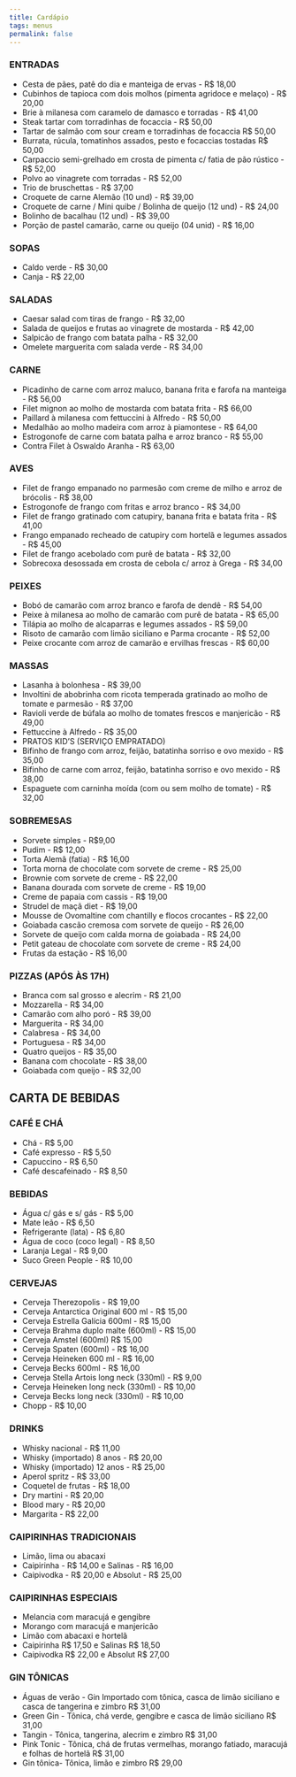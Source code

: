 ```yaml
---
title: Cardápio
tags: menus
permalink: false
---
```

### ENTRADAS

* Cesta de pães, patê do dia e manteiga de ervas - R$ 18,00
* Cubinhos de tapioca com dois molhos (pimenta agridoce e melaço) - R$ 20,00
* Brie à milanesa com caramelo de damasco e torradas - R$ 41,00
* Steak tartar com torradinhas de focaccia - R$ 50,00
* Tartar de salmão com sour cream e torradinhas de focaccia R$ 50,00
* Burrata, rúcula, tomatinhos assados, pesto e focaccias tostadas R$ 50,00
* Carpaccio semi-grelhado em crosta de pimenta c/ fatia de pão rústico - R$ 52,00
* Polvo ao vinagrete com torradas - R$ 52,00
* Trio de bruschettas - R$ 37,00
* Croquete de carne Alemão (10 und) - R$ 39,00
* Croquete de carne / Mini quibe / Bolinha de queijo (12 und) - R$ 24,00
* Bolinho de bacalhau (12 und) - R$ 39,00
* Porção de pastel camarão, carne ou queijo (04 unid) - R$ 16,00

### SOPAS

* Caldo verde - R$ 30,00
* Canja - R$ 22,00

### SALADAS

* Caesar salad com tiras de frango - R$ 32,00
* Salada de queijos e frutas ao vinagrete de mostarda - R$ 42,00
* Salpicão de frango com batata palha - R$ 32,00
* Omelete marguerita com salada verde - R$ 34,00

### CARNE

* Picadinho de carne com arroz maluco, banana frita e farofa na manteiga - R$ 56,00
* Filet mignon ao molho de mostarda com batata frita - R$ 66,00
* Paillard à milanesa com fettuccini à Alfredo - R$ 50,00
* Medalhão ao molho madeira com arroz à piamontese - R$ 64,00
* Estrogonofe de carne com batata palha e arroz branco - R$ 55,00
* Contra Filet à Oswaldo Aranha - R$ 63,00

### AVES

* Filet de frango empanado no parmesão com creme de milho e arroz de brócolis - R$ 38,00
* Estrogonofe de frango com fritas e arroz branco - R$ 34,00
* Filet de frango gratinado com catupiry, banana frita e batata frita - R$ 41,00
* Frango empanado recheado de catupiry com hortelã e legumes assados - R$ 45,00
* Filet de frango acebolado com purê de batata - R$ 32,00
* Sobrecoxa desossada em crosta de cebola c/ arroz à Grega - R$ 34,00

### PEIXES

* Bobó de camarão com arroz branco e farofa de dendê - R$ 54,00
* Peixe à milanesa ao molho de camarão com purê de batata - R$ 65,00
* Tilápia ao molho de alcaparras e legumes assados - R$ 59,00
* Risoto de camarão com limão siciliano e Parma crocante - R$ 52,00
* Peixe crocante com arroz de camarão e ervilhas frescas - R$ 60,00

### MASSAS

* Lasanha à bolonhesa - R$ 39,00
* Involtini de abobrinha com ricota temperada gratinado ao molho de tomate e parmesão - R$ 37,00
* Ravioli verde de búfala ao molho de tomates frescos e manjericão - R$ 49,00
* Fettuccine à Alfredo - R$ 35,00
* PRATOS KID’S (SERVIÇO EMPRATADO)
* Bifinho de frango com arroz, feijão, batatinha sorriso e ovo mexido - R$ 35,00
* Bifinho de carne com arroz, feijão, batatinha sorriso e ovo mexido - R$ 38,00
* Espaguete com carninha moída (com ou sem molho de tomate) - R$ 32,00

### SOBREMESAS

* Sorvete simples - R$9,00
* Pudim - R$ 12,00
* Torta Alemã (fatia) - R$ 16,00
* Torta morna de chocolate com sorvete de creme - R$ 25,00
* Brownie com sorvete de creme - R$ 22,00
* Banana dourada com sorvete de creme - R$ 19,00
* Creme de papaia com cassis - R$ 19,00
* Strudel de maçã diet - R$ 19,00
* Mousse de Ovomaltine com chantilly e flocos crocantes - R$ 22,00
* Goiabada cascão cremosa com sorvete de queijo - R$ 26,00
* Sorvete de queijo com calda morna de goiabada - R$ 24,00
* Petit gateau de chocolate com sorvete de creme - R$ 24,00
* Frutas da estação - R$ 16,00

### PIZZAS (APÓS ÀS 17H)

* Branca com sal grosso e alecrim - R$ 21,00
* Mozzarella - R$ 34,00
* Camarão com alho poró - R$ 39,00
* Marguerita - R$ 34,00
* Calabresa - R$ 34,00
* Portuguesa - R$ 34,00
* Quatro queijos - R$ 35,00
* Banana com chocolate - R$ 38,00
* Goiabada com queijo - R$ 32,00

## CARTA DE BEBIDAS

### CAFÉ E CHÁ

* Chá - R$ 5,00
* Café expresso - R$ 5,50
* Capuccino - R$ 6,50
* Café descafeinado - R$ 8,50

### BEBIDAS

* Água c/ gás e s/ gás - R$ 5,00
* Mate leão - R$ 6,50
* Refrigerante (lata) - R$ 6,80
* Água de coco (coco legal) - R$ 8,50
* Laranja Legal - R$ 9,00
* Suco Green People - R$ 10,00

### CERVEJAS

* Cerveja Therezopolis - R$ 19,00
* Cerveja Antarctica Original 600 ml - R$ 15,00
* Cerveja Estrella Galícia 600ml - R$ 15,00
* Cerveja Brahma duplo malte (600ml) - R$ 15,00
* Cerveja Amstel (600ml) R$ 15,00
* Cerveja Spaten (600ml) - R$ 16,00
* Cerveja Heineken 600 ml - R$ 16,00
* Cerveja Becks 600ml - R$ 16,00
* Cerveja Stella Artois long neck (330ml) - R$ 9,00
* Cerveja Heineken long neck (330ml) - R$ 10,00
* Cerveja Becks long neck (330ml) - R$ 10,00
* Chopp - R$ 10,00

### DRINKS

* Whisky nacional - R$ 11,00
* Whisky (importado) 8 anos - R$ 20,00
* Whisky (importado) 12 anos - R$ 25,00
* Aperol spritz - R$ 33,00
* Coquetel de frutas - R$ 18,00
* Dry martini - R$ 20,00
* Blood mary - R$ 20,00
* Margarita - R$ 22,00

### CAIPIRINHAS TRADICIONAIS

* Limão, lima ou abacaxi
* Caipirinha - R$ 14,00 e Salinas - R$ 16,00
* Caipivodka - R$ 20,00 e Absolut - R$ 25,00

### CAIPIRINHAS ESPECIAIS

* Melancia com maracujá e gengibre
* Morango com maracujá e manjericão
* Limão com abacaxi e hortelã
* Caipirinha R$ 17,50 e Salinas R$ 18,50
* Caipivodka R$ 22,00 e Absolut R$ 27,00

### GIN TÔNICAS

* Águas de verão - Gin Importado com tônica, casca de limão siciliano e casca de tangerina e zimbro R$ 31,00
* Green Gin - Tônica, chá verde, gengibre e casca de limão siciliano R$ 31,00
* Tangin - Tônica, tangerina, alecrim e zimbro R$ 31,00
* Pink Tonic - Tônica, chá de frutas vermelhas, morango fatiado, maracujá e folhas de hortelã R$ 31,00
* Gin tônica- Tônica, limão e zimbro R$ 29,00